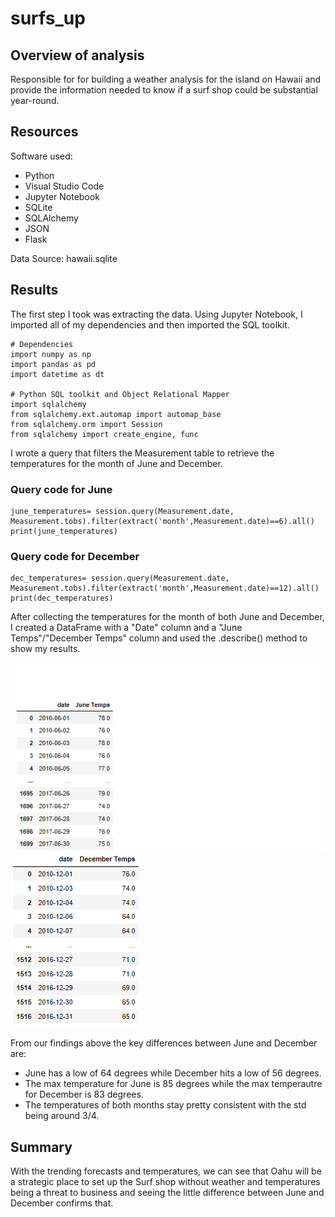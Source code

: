 # surfs_up

## Overview of analysis
Responsible for for building a weather analysis for the island on Hawaii and provide the information needed to know if a surf shop could be substantial year-round.

## Resources
Software used:
* Python
* Visual Studio Code
* Jupyter Notebook
* SQLite
* SQLAlchemy
* JSON
* Flask

Data Source:
hawaii.sqlite

## Results
The first step I took was extracting the data. Using Jupyter Notebook, I imported all of my dependencies and then imported the SQL toolkit.


```
# Dependencies
import numpy as np
import pandas as pd
import datetime as dt

# Python SQL toolkit and Object Relational Mapper
import sqlalchemy
from sqlalchemy.ext.automap import automap_base
from sqlalchemy.orm import Session
from sqlalchemy import create_engine, func
```


I wrote a query that filters the Measurement table to retrieve the temperatures for the month of June and December.

### Query code for June


```
june_temperatures= session.query(Measurement.date, Measurement.tobs).filter(extract('month',Measurement.date)==6).all()
print(june_temperatures)
```

### Query code for December

```
dec_temperatures= session.query(Measurement.date, Measurement.tobs).filter(extract('month',Measurement.date)==12).all()
print(dec_temperatures)
```

After collecting the temperatures for the month of both June and December, I created a DataFrame with a "Date" column and a "June Temps"/"December Temps" column and used the .describe() method to show my results.

![](Images/Junetempslist.png)
![](Images/decembertempslist.png)

From our findings above the key differences between June and December are:
* June has a low of 64 degrees while December hits a low of 56 degrees.
* The max temperature for June is 85 degrees while the max temperautre for December is 83 degrees.
* The temperatures of both months stay pretty consistent with the std being around 3/4.

## Summary
With the trending forecasts and temperatures, we can see that Oahu will be a strategic place to set up the Surf shop without weather and temperatures being a threat to business and seeing the little difference between June and December confirms that.




